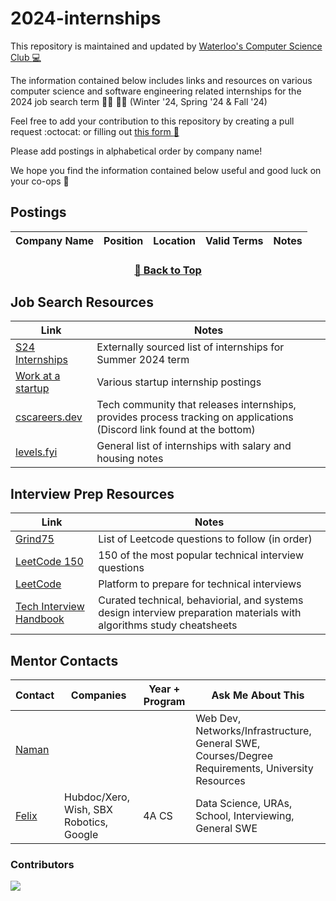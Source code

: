 # 2024-internships

This repository is maintained and updated by [Waterloo's Computer Science Club :computer:](https://csclub.uwaterloo.ca/)

The information contained below includes links and resources on various computer science and software engineering related internships for the 2024 job search term :man_technologist: :woman_technologist: (Winter '24, Spring '24 & Fall '24)

Feel free to add your contribution to this repository by creating a pull request :octocat: or filling out [this form :memo:](https://forms.gle/rPzHqCX7PA7xuVTv8)

Please add postings in alphabetical order by company name!

We hope you find the information contained below useful and good luck on your co-ops 🥳

## Postings
| Company Name | Position | Location | Valid Terms | Notes |
|--------------|----------|----------|-------------|-------|



<div align="center" >
<h3>

[🔼 Back to Top](https://github.com/uwcsc/2024-internships#postings)

</h3>
</div>

## Job Search Resources
| Link | Notes |
|------|-------|
| [S24 Internships](https://github.com/pittcsc/Summer2024-Internships) | Externally sourced list of internships for Summer 2024 term |
| [Work at a startup](https://www.workatastartup.com/internships) | Various startup internship postings |
| [cscareers.dev](https://www.cscareers.dev/) | Tech community that releases internships, provides process tracking on applications (Discord link found at the bottom) |
| [levels.fyi](https://www.levels.fyi/internships/) | General list of internships with salary and housing notes |

## Interview Prep Resources
| Link | Notes |
|------|-------|
| [Grind75](https://www.techinterviewhandbook.org/grind75) | List of Leetcode questions to follow (in order) |
| [LeetCode 150](https://leetcode.com/studyplan/top-interview-150/) | 150 of the most popular technical interview questions |
| [LeetCode](https://leetcode.com/explore/) | Platform to prepare for technical interviews |
| [Tech Interview Handbook](https://www.techinterviewhandbook.org/) | Curated technical, behaviorial, and systems design interview preparation materials with algorithms study cheatsheets |

## Mentor Contacts
| Contact | Companies | Year + Program | Ask Me About This |
|---------|-----------|----------------|-------------------|
| [Naman](https://www.linkedin.com/in/namansood/) |  |  | Web Dev, Networks/Infrastructure, General SWE, Courses/Degree Requirements, University Resources |
| [Felix](https://www.linkedin.com/in/yangf0917/) | Hubdoc/Xero, Wish, SBX Robotics, Google | 4A CS | Data Science, URAs, School, Interviewing, General SWE |


### Contributors

<a href="https://github.com/uwcsc/2024-internships/graphs/contributors">
<img src="https://contrib.rocks/image?repo=uwcsc/2024-internships&columns=24&max=480" />
</a>
<!-- *Made with [contrib.rocks](https://contrib.rocks).* -->
